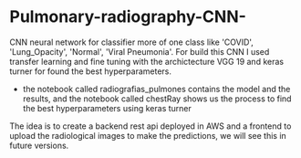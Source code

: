 # Pulmonary-radiography-CNN-
CNN neural network for classifier more of one class like 'COVID', 'Lung_Opacity', 'Normal', 'Viral Pneumonia'. For build this CNN I used transfer learning and fine tuning with the archictecture VGG 19 and keras turner for found the best hyperparameters.

* the notebook called radiografias_pulmones contains the model and the results, and the notebook called chestRay shows us the process to find the best hyperparameters using keras turner

The idea is to create a backend rest api deployed in AWS and a frontend to upload the radiological images to make the predictions, we will see this in future versions.
